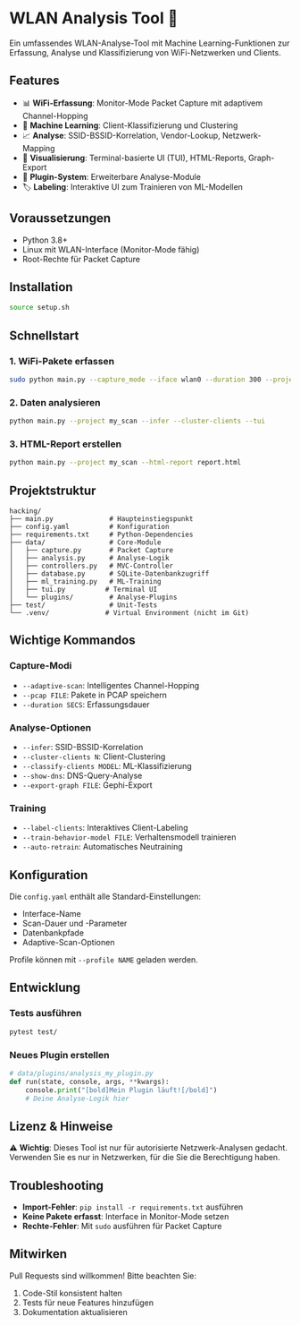 # WLAN Analysis Tool 📡

Ein umfassendes WLAN-Analyse-Tool mit Machine Learning-Funktionen zur Erfassung, Analyse und Klassifizierung von WiFi-Netzwerken und Clients.

## Features

- 📊 **WiFi-Erfassung**: Monitor-Mode Packet Capture mit adaptivem Channel-Hopping
- 🤖 **Machine Learning**: Client-Klassifizierung und Clustering
- 📈 **Analyse**: SSID-BSSID-Korrelation, Vendor-Lookup, Netzwerk-Mapping
- 🎨 **Visualisierung**: Terminal-basierte UI (TUI), HTML-Reports, Graph-Export
- 🔌 **Plugin-System**: Erweiterbare Analyse-Module
- 🏷️ **Labeling**: Interaktive UI zum Trainieren von ML-Modellen

## Voraussetzungen

- Python 3.8+
- Linux mit WLAN-Interface (Monitor-Mode fähig)
- Root-Rechte für Packet Capture

## Installation

```bash
source setup.sh
```
## Schnellstart

### 1. WiFi-Pakete erfassen
```bash
sudo python main.py --capture_mode --iface wlan0 --duration 300 --project my_scan
```

### 2. Daten analysieren
```bash
python main.py --project my_scan --infer --cluster-clients --tui
```

### 3. HTML-Report erstellen
```bash
python main.py --project my_scan --html-report report.html
```

## Projektstruktur

```
hacking/
├── main.py              # Haupteinstiegspunkt
├── config.yaml          # Konfiguration
├── requirements.txt     # Python-Dependencies
├── data/                # Core-Module
│   ├── capture.py       # Packet Capture
│   ├── analysis.py      # Analyse-Logik
│   ├── controllers.py   # MVC-Controller
│   ├── database.py      # SQLite-Datenbankzugriff
│   ├── ml_training.py   # ML-Training
│   ├── tui.py          # Terminal UI
│   └── plugins/         # Analyse-Plugins
├── test/                # Unit-Tests
└── .venv/              # Virtual Environment (nicht im Git)
```

## Wichtige Kommandos

### Capture-Modi
- `--adaptive-scan`: Intelligentes Channel-Hopping
- `--pcap FILE`: Pakete in PCAP speichern
- `--duration SECS`: Erfassungsdauer

### Analyse-Optionen
- `--infer`: SSID-BSSID-Korrelation
- `--cluster-clients N`: Client-Clustering
- `--classify-clients MODEL`: ML-Klassifizierung
- `--show-dns`: DNS-Query-Analyse
- `--export-graph FILE`: Gephi-Export

### Training
- `--label-clients`: Interaktives Client-Labeling
- `--train-behavior-model FILE`: Verhaltensmodell trainieren
- `--auto-retrain`: Automatisches Neutraining

## Konfiguration

Die `config.yaml` enthält alle Standard-Einstellungen:
- Interface-Name
- Scan-Dauer und -Parameter
- Datenbankpfade
- Adaptive-Scan-Optionen

Profile können mit `--profile NAME` geladen werden.

## Entwicklung

### Tests ausführen
```bash
pytest test/
```

### Neues Plugin erstellen
```python
# data/plugins/analysis_my_plugin.py
def run(state, console, args, **kwargs):
    console.print("[bold]Mein Plugin läuft![/bold]")
    # Deine Analyse-Logik hier
```

## Lizenz & Hinweise

⚠️ **Wichtig**: Dieses Tool ist nur für autorisierte Netzwerk-Analysen gedacht. 
Verwenden Sie es nur in Netzwerken, für die Sie die Berechtigung haben.

## Troubleshooting

- **Import-Fehler**: `pip install -r requirements.txt` ausführen
- **Keine Pakete erfasst**: Interface in Monitor-Mode setzen
- **Rechte-Fehler**: Mit `sudo` ausführen für Packet Capture

## Mitwirken

Pull Requests sind willkommen! Bitte beachten Sie:
1. Code-Stil konsistent halten
2. Tests für neue Features hinzufügen
3. Dokumentation aktualisieren
